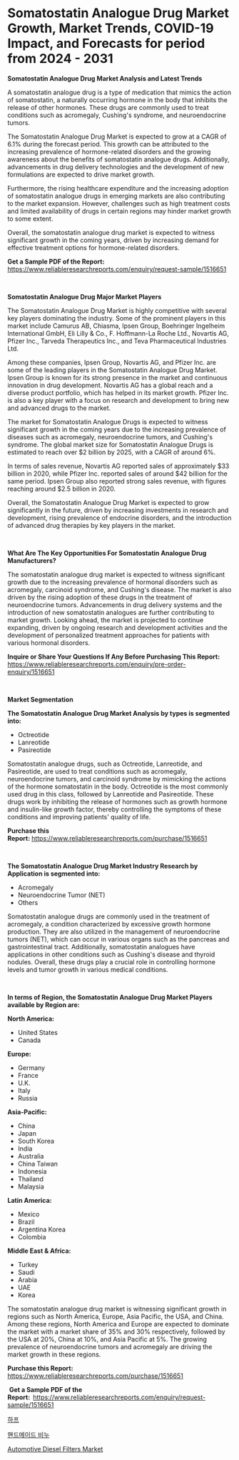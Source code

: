 <p><h1>Somatostatin Analogue Drug Market Growth, Market Trends, COVID-19 Impact, and Forecasts for period from 2024 - 2031</h1></p><p><strong>Somatostatin Analogue Drug Market Analysis and Latest Trends</strong></p>
<p><p>A somatostatin analogue drug is a type of medication that mimics the action of somatostatin, a naturally occurring hormone in the body that inhibits the release of other hormones. These drugs are commonly used to treat conditions such as acromegaly, Cushing's syndrome, and neuroendocrine tumors.</p><p>The Somatostatin Analogue Drug Market is expected to grow at a CAGR of 6.1% during the forecast period. This growth can be attributed to the increasing prevalence of hormone-related disorders and the growing awareness about the benefits of somatostatin analogue drugs. Additionally, advancements in drug delivery technologies and the development of new formulations are expected to drive market growth.</p><p>Furthermore, the rising healthcare expenditure and the increasing adoption of somatostatin analogue drugs in emerging markets are also contributing to the market expansion. However, challenges such as high treatment costs and limited availability of drugs in certain regions may hinder market growth to some extent.</p><p>Overall, the somatostatin analogue drug market is expected to witness significant growth in the coming years, driven by increasing demand for effective treatment options for hormone-related disorders.</p></p>
<p><strong>Get a Sample PDF of the Report:&nbsp;</strong> <a href="https://www.reliableresearchreports.com/enquiry/request-sample/1516651">https://www.reliableresearchreports.com/enquiry/request-sample/1516651</a></p>
<p>&nbsp;</p>
<p><strong>Somatostatin Analogue Drug Major Market Players</strong></p>
<p><p>The Somatostatin Analogue Drug Market is highly competitive with several key players dominating the industry. Some of the prominent players in this market include Camurus AB, Chiasma, Ipsen Group, Boehringer Ingelheim International GmbH, Eli Lilly & Co., F. Hoffmann-La Roche Ltd., Novartis AG, Pfizer Inc., Tarveda Therapeutics Inc., and Teva Pharmaceutical Industries Ltd.</p><p>Among these companies, Ipsen Group, Novartis AG, and Pfizer Inc. are some of the leading players in the Somatostatin Analogue Drug Market. Ipsen Group is known for its strong presence in the market and continuous innovation in drug development. Novartis AG has a global reach and a diverse product portfolio, which has helped in its market growth. Pfizer Inc. is also a key player with a focus on research and development to bring new and advanced drugs to the market.</p><p>The market for Somatostatin Analogue Drugs is expected to witness significant growth in the coming years due to the increasing prevalence of diseases such as acromegaly, neuroendocrine tumors, and Cushing's syndrome. The global market size for Somatostatin Analogue Drugs is estimated to reach over $2 billion by 2025, with a CAGR of around 6%.</p><p>In terms of sales revenue, Novartis AG reported sales of approximately $33 billion in 2020, while Pfizer Inc. reported sales of around $42 billion for the same period. Ipsen Group also reported strong sales revenue, with figures reaching around $2.5 billion in 2020.</p><p>Overall, the Somatostatin Analogue Drug Market is expected to grow significantly in the future, driven by increasing investments in research and development, rising prevalence of endocrine disorders, and the introduction of advanced drug therapies by key players in the market.</p></p>
<p>&nbsp;</p>
<p><strong>What Are The Key Opportunities For Somatostatin Analogue Drug Manufacturers?</strong></p>
<p><p>The somatostatin analogue drug market is expected to witness significant growth due to the increasing prevalence of hormonal disorders such as acromegaly, carcinoid syndrome, and Cushing's disease. The market is also driven by the rising adoption of these drugs in the treatment of neuroendocrine tumors. Advancements in drug delivery systems and the introduction of new somatostatin analogues are further contributing to market growth. Looking ahead, the market is projected to continue expanding, driven by ongoing research and development activities and the development of personalized treatment approaches for patients with various hormonal disorders.</p></p>
<p><strong>Inquire or Share Your Questions If Any Before Purchasing This Report:</strong> <a href="https://www.reliableresearchreports.com/enquiry/pre-order-enquiry/1516651">https://www.reliableresearchreports.com/enquiry/pre-order-enquiry/1516651</a></p>
<p>&nbsp;</p>
<p><strong>Market Segmentation</strong></p>
<p><strong>The Somatostatin Analogue Drug Market Analysis by types is segmented into:</strong></p>
<p><ul><li>Octreotide</li><li>Lanreotide</li><li>Pasireotide</li></ul></p>
<p><p>Somatostatin analogue drugs, such as Octreotide, Lanreotide, and Pasireotide, are used to treat conditions such as acromegaly, neuroendocrine tumors, and carcinoid syndrome by mimicking the actions of the hormone somatostatin in the body. Octreotide is the most commonly used drug in this class, followed by Lanreotide and Pasireotide. These drugs work by inhibiting the release of hormones such as growth hormone and insulin-like growth factor, thereby controlling the symptoms of these conditions and improving patients' quality of life.</p></p>
<p><strong>Purchase this Report:&nbsp;</strong><a href="https://www.reliableresearchreports.com/purchase/1516651">https://www.reliableresearchreports.com/purchase/1516651</a></p>
<p>&nbsp;</p>
<p><strong>The Somatostatin Analogue Drug Market Industry Research by Application is segmented into:</strong></p>
<p><ul><li>Acromegaly</li><li>Neuroendocrine Tumor (NET)</li><li>Others</li></ul></p>
<p><p>Somatostatin analogue drugs are commonly used in the treatment of acromegaly, a condition characterized by excessive growth hormone production. They are also utilized in the management of neuroendocrine tumors (NET), which can occur in various organs such as the pancreas and gastrointestinal tract. Additionally, somatostatin analogues have applications in other conditions such as Cushing's disease and thyroid nodules. Overall, these drugs play a crucial role in controlling hormone levels and tumor growth in various medical conditions.</p></p>
<p>&nbsp;</p>
<p><strong>In terms of Region, the Somatostatin Analogue Drug Market Players available by Region are:</strong></p>
<p>
    <p> <strong> North America: </strong>
        <ul>
            <li>United States</li>
            <li>Canada</li>
        </ul>
        </p> 
    <p> <strong> Europe: </strong>
        <ul>
            <li>Germany</li>
            <li>France</li>
            <li>U.K.</li>
            <li>Italy</li>
            <li>Russia</li>
        </ul>
        </p> 
    <p> <strong> Asia-Pacific: </strong>
        <ul>
            <li>China</li>
            <li>Japan</li>
            <li>South Korea</li>
            <li>India</li>
            <li>Australia</li>
            <li>China Taiwan</li>
            <li>Indonesia</li>
            <li>Thailand</li>
            <li>Malaysia</li>
        </ul>
        </p> 
    <p> <strong> Latin America: </strong>
        <ul>
            <li>Mexico</li>
            <li>Brazil</li>
            <li>Argentina Korea</li>
            <li>Colombia</li>
        </ul>
        </p> 
    <p> <strong> Middle East & Africa: </strong>
        <ul>
            <li>Turkey</li>
            <li>Saudi</li>
            <li>Arabia</li>
            <li>UAE</li>
            <li>Korea</li>
        </ul>
    </p>
    </p>
<p><p>The somatostatin analogue drug market is witnessing significant growth in regions such as North America, Europe, Asia Pacific, the USA, and China. Among these regions, North America and Europe are expected to dominate the market with a market share of 35% and 30% respectively, followed by the USA at 20%, China at 10%, and Asia Pacific at 5%. The growing prevalence of neuroendocrine tumors and acromegaly are driving the market growth in these regions.</p></p>
<p><strong>Purchase this Report: </strong><a href="https://www.reliableresearchreports.com/purchase/1516651">https://www.reliableresearchreports.com/purchase/1516651</a></p>
<p>&nbsp;<strong>Get a Sample PDF of the Report:&nbsp;&nbsp;</strong><a href="https://www.reliableresearchreports.com/enquiry/request-sample/1516651">https://www.reliableresearchreports.com/enquiry/request-sample/1516651</a></p>
<p><strong></strong></p>
<p><p><a href="https://medium.com/@nenoworleyg3rknpg0vak2pcs/2024%EB%85%84%EB%B6%80%ED%84%B0-2031%EB%85%84%EA%B9%8C%EC%A7%80%EC%9D%98-%ED%95%98%ED%94%84-%EC%8B%9C%EC%9E%A5-%EB%B6%84%EC%84%9D-%EB%B0%8F-%ED%81%AC%EA%B8%B0-%EC%98%88%EC%B8%A1-3c56afb5b4c3">하프</a></p><p><a href="https://medium.com/@nenoworleyg3rknpg0vak2pcs/%EC%88%98%EC%A0%9C-%EB%B9%84%EB%88%84-%EC%8B%9C%EC%9E%A5-%EC%8B%9C%EC%9E%A5-%EC%A0%90%EC%9C%A0%EC%9C%A8-%EC%8B%9C%EC%9E%A5-%ED%8A%B8%EB%A0%8C%EB%93%9C-%EB%B0%8F-%EB%AF%B8%EB%9E%98-%EC%84%B1%EC%9E%A5-%ED%83%90%EC%83%89-d3159d214436">핸드메이드 비누</a></p><p><a href="https://view.publitas.com/reportprime-1/automotive-diesel-filters-market-insights-market-players-and-forecast-till-2031/">Automotive Diesel Filters Market</a></p></p>
